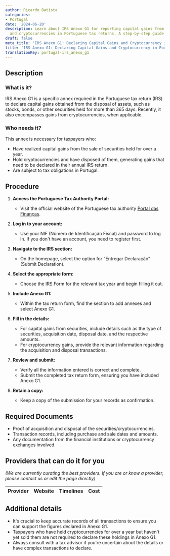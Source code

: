 ```yaml
---
author: Ricardo Batista
categories:
- Portugal
date: '2024-06-20'
description: Learn about IRS Anexo G1 for reporting capital gains from securities
  and cryptocurrencies in Portuguese tax returns. A step-by-step guide to ensure compliance.
draft: false
meta_title: 'IRS Anexo G1: Declaring Capital Gains and Cryptocurrency in Portugal'
title: 'IRS Anexo G1: Declaring Capital Gains and Cryptocurrency in Portugal'
translationKey: portugal-irs_anexo_g1
---
```




## Description

### What is it?

IRS Anexo G1 is a specific annex required in the Portuguese tax return (IRS) to declare capital gains obtained from the disposal of assets, such as stocks, bonds, or other securities held for more than 365 days. Recently, it also encompasses gains from cryptocurrencies, when applicable.

### Who needs it?

This annex is necessary for taxpayers who:

- Have realized capital gains from the sale of securities held for over a year.
- Hold cryptocurrencies and have disposed of them, generating gains that need to be declared in their annual IRS return.
- Are subject to tax obligations in Portugal.

## Procedure

1. **Access the Portuguese Tax Authority Portal:**
   - Visit the official website of the Portuguese tax authority [Portal das Finanças](https://www.portaldasfinancas.gov.pt/).

2. **Log in to your account:**
   - Use your NIF (Número de Identificação Fiscal) and password to log in. If you don't have an account, you need to register first.

3. **Navigate to the IRS section:**
   - On the homepage, select the option for "Entregar Declaração" (Submit Declaration).

4. **Select the appropriate form:**
   - Choose the IRS Form for the relevant tax year and begin filling it out.

5. **Include Anexo G1:**
   - Within the tax return form, find the section to add annexes and select Anexo G1.

6. **Fill in the details:**
   - For capital gains from securities, include details such as the type of securities, acquisition date, disposal date, and the respective amounts.
   - For cryptocurrency gains, provide the relevant information regarding the acquisition and disposal transactions.

7. **Review and submit:**
   - Verify all the information entered is correct and complete.
   - Submit the completed tax return form, ensuring you have included Anexo G1.

8. **Retain a copy:**
   - Keep a copy of the submission for your records as confirmation.

## Required Documents

- Proof of acquisition and disposal of the securities/cryptocurrencies.
- Transaction records, including purchase and sale dates and amounts.
- Any documentation from the financial institutions or cryptocurrency exchanges involved.

## Providers that can do it for you

_(We are currently curating the best providers. If you are or know a provider, please contact us or edit the page directly)_

| Provider        |     Website     |     Timelines    |       Cost      |
| --------------- | --------------- |  :-------------: | :-------------: |

## Additional details

- It's crucial to keep accurate records of all transactions to ensure you can support the figures declared in Anexo G1.
- Taxpayers who have held cryptocurrencies for over a year but haven't yet sold them are not required to declare these holdings in Anexo G1.
- Always consult with a tax advisor if you're uncertain about the details or have complex transactions to declare.
